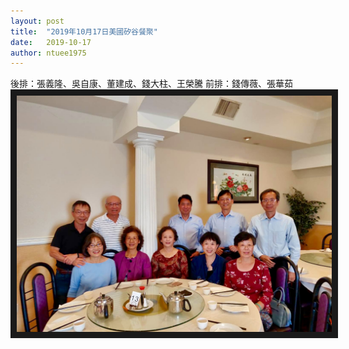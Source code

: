 ```yaml
---
layout: post
title:  "2019年10月17日美國矽谷餐聚"
date:   2019-10-17
author: ntuee1975
---
```

後排：張義隆、吳自康、董建成、錢大柱、王榮騰
前排：錢傳薇、張華茹
<img src="/img/20191017FullSizeRender.jpg"
alt="2019年10月17日美國矽谷餐聚" border="10" />
